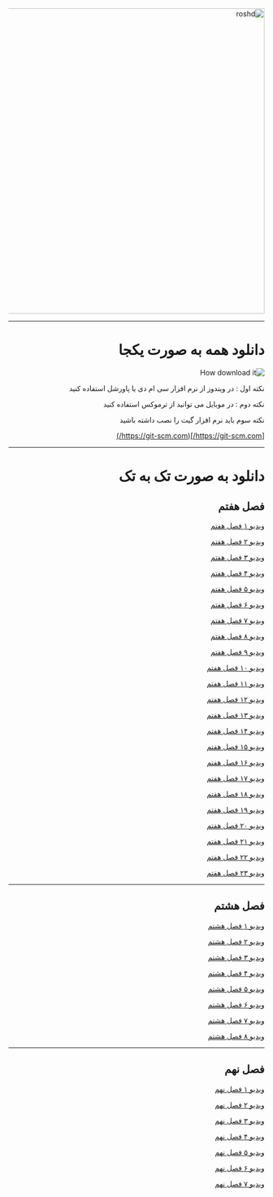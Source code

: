 <div dir="rtl">


<img src="https://www.roshd.ir/Portals/11/Images/Publisher/Riyazi07-book.jpg?ver=1397-09-19-085306-010&maxwidth=1000" alt="roshd" width="600"/>


---

# دانلود همه به صورت یکجا

![How download it](https://user-images.githubusercontent.com/77381164/117602536-2f1ad400-b166-11eb-93d2-c3fbfe4dac96.gif)


نکته اول : در ویندوز از نرم افزار سی ام دی  یا پاورشل استفاده کنید


نکته دوم : در موبایل می توانید از ترموکس استفاده کنید

نکته سوم باید نرم افزار گیت را نصب داشته باشید


[https://git-scm.com/](https://git-scm.com/)


---

# دانلود به صورت تک به تک


## فصل هفتم


[ویدیو ۱ فصل هفتم](https://github.com/amirkasraEsmaeilian/-mathVideos/raw/main/Season%207/7-1.mp4)


[ویدیو ۲ فصل هفتم](https://github.com/amirkasraEsmaeilian/-mathVideos/raw/main/Season%207/7-2.mp4)


[ویدیو ۳ فصل هفتم](https://github.com/amirkasraEsmaeilian/-mathVideos/raw/main/Season%207/7-3.mp4)


[ویدیو ۴ فصل هفتم](https://github.com/amirkasraEsmaeilian/-mathVideos/raw/main/Season%207/7-4.mp4)


[ویدیو ۵ فصل هفتم](https://github.com/amirkasraEsmaeilian/-mathVideos/raw/main/Season%207/7-5.mp4)


[ویدیو ۶ فصل هفتم](https://github.com/amirkasraEsmaeilian/-mathVideos/raw/main/Season%207/7-6.mp4)


[ویدیو ۷ فصل هفتم](https://github.com/amirkasraEsmaeilian/-mathVideos/raw/main/Season%207/7-7.mp4)


[ویدیو ۸ فصل هفتم](https://github.com/amirkasraEsmaeilian/-mathVideos/raw/main/Season%207/7-8.mp4)


[ویدیو ۹ فصل هفتم](https://github.com/amirkasraEsmaeilian/-mathVideos/raw/main/Season%207/7-9.mp4)


[ویدیو ۱۰ فصل هفتم](https://github.com/amirkasraEsmaeilian/-mathVideos/raw/main/Season%207/7-10.mp4)


[ویدیو ۱۱ فصل هفتم](https://github.com/amirkasraEsmaeilian/-mathVideos/raw/main/Season%207/7-11.mp4)


[ویدیو ۱۲ فصل هفتم](https://github.com/amirkasraEsmaeilian/-mathVideos/raw/main/Season%207/7-12.mp4)


[ویدیو ۱۳ فصل هفتم](https://github.com/amirkasraEsmaeilian/-mathVideos/raw/main/Season%207/7-13.mp4)


[ویدیو ۱۴ فصل هفتم](https://github.com/amirkasraEsmaeilian/-mathVideos/raw/main/Season%207/7-14.mp4)


[ویدیو ۱۵ فصل هفتم](https://github.com/amirkasraEsmaeilian/-mathVideos/raw/main/Season%207/7-15.mp4)


[ویدیو ۱۶ فصل هفتم](https://github.com/amirkasraEsmaeilian/-mathVideos/raw/main/Season%207/7-16.mp4)


[ویدیو ۱۷ فصل هفتم](https://github.com/amirkasraEsmaeilian/-mathVideos/raw/main/Season%207/7-17.mp4)


[ویدیو ۱۸ فصل هفتم](https://github.com/amirkasraEsmaeilian/-mathVideos/raw/main/Season%207/7-18.mp4)


[ویدیو ۱۹ فصل هفتم](https://github.com/amirkasraEsmaeilian/-mathVideos/raw/main/Season%207/7-19.mp4)


[ویدیو ۲۰ فصل هفتم](https://github.com/amirkasraEsmaeilian/-mathVideos/raw/main/Season%207/7-20.mp4)


[ویدیو ۲۱ فصل هفتم](https://github.com/amirkasraEsmaeilian/-mathVideos/raw/main/Season%207/7-21_edit.mp4)


[ویدیو ۲۲ فصل هفتم](https://github.com/amirkasraEsmaeilian/-mathVideos/raw/main/Season%207/7-22.mp4)


[ویدیو ۲۳ فصل هفتم](https://github.com/amirkasraEsmaeilian/-mathVideos/raw/main/Season%207/7-23.mp4)


---


## فصل هشتم

[ویدیو ۱ فصل هشتم](https://github.com/amirkasraEsmaeilian/-mathVideos/raw/main/Season%208/8-1.mp4)


[ویدیو ۲ فصل هشتم](https://github.com/amirkasraEsmaeilian/-mathVideos/raw/main/Season%208/8-2.mp4)


[ویدیو ۳ فصل هشتم](https://github.com/amirkasraEsmaeilian/-mathVideos/raw/main/Season%208/8-3.mp4)


[ویدیو ۴ فصل هشتم](https://github.com/amirkasraEsmaeilian/-mathVideos/raw/main/Season%208/8-4.mp4)


[ویدیو ۵ فصل هشتم](https://github.com/amirkasraEsmaeilian/-mathVideos/raw/main/Season%208/8-5.mp4)


[ویدیو ۶ فصل هشتم](https://github.com/amirkasraEsmaeilian/-mathVideos/raw/main/Season%208/8-6.mp4)


[ویدیو ۷ فصل هشتم](https://github.com/amirkasraEsmaeilian/-mathVideos/raw/main/Season%208/8-7.mp4)


[ویدیو ۸ فصل هشتم](https://github.com/amirkasraEsmaeilian/-mathVideos/raw/main/Season%208/8-1.mp4)


---

## فصل نهم

[ویدیو ۱ فصل نهم](https://github.com/amirkasraEsmaeilian/-mathVideos/raw/main/Season%209/9-1.mp4)


[ویدیو ۲ فصل نهم](https://github.com/amirkasraEsmaeilian/-mathVideos/raw/main/Season%209/9-2.mp4)


[ویدیو ۳ فصل نهم](https://github.com/amirkasraEsmaeilian/-mathVideos/raw/main/Season%209/9-3.mp4)


[ویدیو ۴ فصل نهم](https://github.com/amirkasraEsmaeilian/-mathVideos/raw/main/Season%209/9-4.mp4)


[ویدیو ۵ فصل نهم](https://github.com/amirkasraEsmaeilian/-mathVideos/raw/main/Season%209/9-5.mp4)


[ویدیو ۶ فصل نهم](https://github.com/amirkasraEsmaeilian/-mathVideos/raw/main/Season%209/9-6.mp4)


[ویدیو ۷ فصل نهم](https://github.com/amirkasraEsmaeilian/-mathVideos/raw/main/Season%209/9-7.mp4)

</div>
